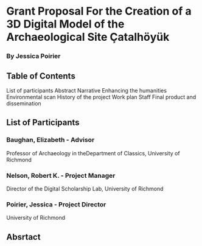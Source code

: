 # Grant Proposal For the Creation of a 3D Digital Model of the Archaeological Site Çatalhӧyük
### By Jessica Poirier

## Table of Contents
  List of participants
  Abstract
  Narrative
  Enhancing the humanities
  Environmental scan
  History of the project
  Work plan
  Staff
  Final product and dissemination 

## List of Participants
### Baughan, Elizabeth - Advisor
Professor of Archaeology in theDepartment of Classics, University of Richmond

### Nelson, Robert K. - Project Manager
Director of the Digital Scholarship Lab, University of Richmond

### Poirier, Jessica - Project Director
University of Richmond

## Absrtact
